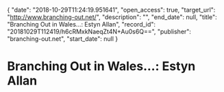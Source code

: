 {
  "date": "2018-10-29T11:24:19.951641", 
  "open_access": true, 
  "target_url": "http://www.branching-out.net/", 
  "description": "", 
  "end_date": null, 
  "title": "Branching Out in Wales...: Estyn Allan", 
  "record_id": "20181029T112419/h6cRMxkNaeqZt4N+Au0s6Q==", 
  "publisher": "branching-out.net", 
  "start_date": null
}

# Branching Out in Wales...: Estyn Allan

